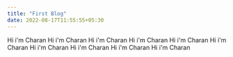 ```yaml
---
title: "First Blog"
date: 2022-08-17T11:55:55+05:30
---
```

Hi i'm Charan
Hi i'm Charan
Hi i'm Charan
Hi i'm Charan
Hi i'm Charan
Hi i'm Charan
Hi i'm Charan
Hi i'm Charan
Hi i'm Charan
Hi i'm Charan